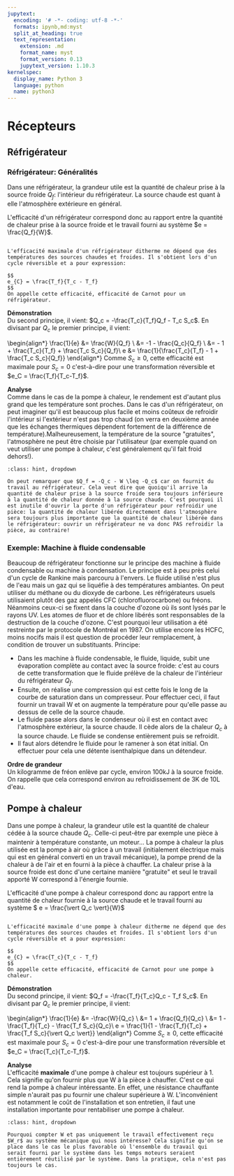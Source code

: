 ```yaml
---
jupytext:
  encoding: '# -*- coding: utf-8 -*-'
  formats: ipynb,md:myst
  split_at_heading: true
  text_representation:
    extension: .md
    format_name: myst
    format_version: 0.13
    jupytext_version: 1.10.3
kernelspec:
  display_name: Python 3
  language: python
  name: python3
---
```

# Récepteurs

## Réfrigérateur

### Réfrigérateur: Généralités


Dans une réfrigérateur, la grandeur utile est la quantité de chaleur prise à la source froide $Q_f$: l'intérieur du réfrigérateur. La source chaude est quant à elle l'atmosphère extérieure en général.

L'efficacité d'un réfrigérateur correspond donc au rapport entre la quantité de chaleur prise à la source froide et le travail fourni au système $e = \frac{Q_f}{W}$.


````{important} __Fondamental : Efficacité de Carnot__

L'efficacité maximale d'un réfrigérateur ditherme ne dépend que des températures des sources chaudes et froides. Il s'obtient lors d'un cycle réversible et a pour expression:

$$
e_{C} = \frac{T_f}{T_c - T_f}
$$
On appelle cette efficacité, efficacité de Carnot pour un réfrigérateur.
````


__Démonstration__  
Du second principe, il vient: $Q_c = -\frac{T_c}{T_f}Q_f - T_c S_c$. En divisant par $Q_c$ le premier principe, il vient:

\begin{align*}
\frac{1}{e} &= \frac{W}{Q_f} \\
&= -1 - \frac{Q_c}{Q_f} \\
&= - 1 + \frac{T_c}{T_f} + \frac{T_c S_c}{Q_f}\\
e &= \frac{1}{\frac{T_c}{T_f} - 1 + \frac{T_c S_c}{Q_f}}
\end{align*}
Comme $S_c \geq 0$, cette efficacité est maximale pour $S_c =0$ c'est-à-dire pour une transformation réversible et $e_C = \frac{T_f}{T_c-T_f}$.



__Analyse__  
Comme dans le cas de la pompe à chaleur, le rendement est d'autant plus grand que les température sont proches. Dans le cas d'un réfrigérateur, on peut imaginer qu'il est beaucoup plus facile et moins coûteux de refroidir l'intérieur si l'extérieur n'est pas trop chaud (on verra en deuxième année que les échanges thermiques dépendent fortement de la différence de température).Malheureusement, la température de la source "gratuites", l'atmosphère ne peut être choisie par l'utilisateur (par exemple quand on veut utiliser une pompe à chaleur, c'est généralement qu'il fait froid dehors!).


````{admonition} Compléments : 
:class: hint, dropdown

On peut remarquer que $Q_f = -Q_c - W \leq -Q_c$ car on fournit du travail au réfrigérateur. Cela veut dire que quoiqu'il arrive la quantité de chaleur prise à la source froide sera toujours inférieure à la quantité de chaleur donnée à la source chaude. C'est pourquoi il est inutile d'ouvrir la porte d'un réfrigérateur pour refroidir une pièce: la quantité de chaleur libérée directement dans l'atmosphère sera toujours plus importante que la quantité de chaleur libérée dans le réfrigérateur: ouvrir un réfrigérateur ne va donc PAS refroidir la pièce, au contraire!
````

### Exemple: Machine à fluide condensable


Beaucoup de réfrigérateur fonctionne sur le principe des machine à fluide condensable ou machine à condensation. Le principe est à peu près celui d'un cycle de Rankine mais parcouru à l'envers. Le fluide utilisé n'est plus de l'eau mais un gaz qui se liquéfie à des températures ambiantes. On peut utiliser du méthane ou du dioxyde de carbone. Les réfrigérateurs usuels utilisaient plutôt des gaz appelés CFC (chlorofluorocarbone) ou fréons. Néanmoins ceux-ci se fixent dans la couche d'ozone où ils sont lysés par le rayons UV. Les atomes de fluor et de chlore libérés sont responsables de la destruction de la couche d'ozone. C'est pourquoi leur utilisation a été restreinte par le protocole de Montréal en 1987. On utilise encore les HCFC, moins nocifs mais il est question de procéder leur remplacement, à condition de trouver un substituants. Principe:

* Dans les machine à fluide condensable, le fluide, liquide, subit une évaporation complète au contact avec la source froide: c'est au cours de cette transformation que le fluide prélève de la chaleur de l'intérieur du réfrigérateur $Q_f$.
* Ensuite, on réalise une compression qui est cette fois le long de la courbe de saturation dans un compresseur. Pour effectuer ceci, il faut fournir un travail W et on augmente la température pour qu'elle passe au dessus de celle de la source chaude.
* Le fluide passe alors dans le condenseur où il est en contact avec l'atmosphère extérieur, la source chaude. Il cède alors de la chaleur $Q_c$ à la source chaude. Le fluide se condense entièrement puis se refroidit.
* Il faut alors détendre le fluide pour le ramener à son état initial. On effectuer pour cela une détente isenthalpique dans un détendeur.




__Ordre de grandeur__  
Un kilogramme de fréon enlève par cycle, environ 100kJ à la source froide. On rappelle que cela correspond environ au refroidissement de 3K de 10L d'eau.


## Pompe à chaleur


Dans une pompe à chaleur, la grandeur utile est la quantité de chaleur cédée à la source chaude $Q_c$. Celle-ci peut-être par exemple une pièce à maintenir à température constante, un moteur...  La pompe à chaleur la plus utilisée est la pompe à air où grâce à un travail (initialement électrique mais qui est en général converti en un travail mécanique), la pompe prend de la chaleur à de l'air et en fourni à la pièce à chauffer. La chaleur prise à la source froide est donc d'une certaine manière "gratuite" et seul le travail apporté W correspond à l'énergie fournie.

L'efficacité d'une pompe à chaleur correspond donc au rapport entre la quantité de chaleur fournie à la source chaude et le travail fourni au système $ e = \frac{\vert Q_c \vert}{W}$


````{important} __Fondamental : Efficacité de Carnot__

L'efficacité maximale d'une pompe à chaleur ditherme ne dépend que des températures des sources chaudes et froides. Il s'obtient lors d'un cycle réversible et a pour expression:

$$
e_{C} = \frac{T_c}{T_c - T_f}
$$
On appelle cette efficacité, efficacité de Carnot pour une pompe à chaleur.
````


__Démonstration__  
Du second principe, il vient: $Q_f = -\frac{T_f}{T_c}Q_c - T_f S_c$. En divisant par $Q_c$ le premier principe, il vient:

\begin{align*}
\frac{1}{e} &= -\frac{W}{Q_c} \\
&= 1 + \frac{Q_f}{Q_c} \\
&= 1 - \frac{T_f}{T_c} - \frac{T_f S_c}{Q_c}\\
e = \frac{1}{1 - \frac{T_f}{T_c} + \frac{T_f S_c}{\vert Q_c \vert}}
\end{align*}
Comme $S_c \geq 0$, cette efficacité est maximale pour $S_c =0$ c'est-à-dire pour une transformation réversible et $e_C = \frac{T_c}{T_c-T_f}$.



__Analyse__  
L'efficacité __maximale__ d'une pompe à chaleur est toujours supérieur à 1. Cela signifie qu'on fournir plus que W à la pièce à chauffer. C'est ce qui rend la pompe à chaleur intéressante. En effet, une résistance chauffante simple n'aurait pas pu fournir une chaleur supérieure à W. L'inconvénient est notamment le coût de l'installation et son entretien, il faut une installation importante pour rentabiliser une pompe à chaleur.


````{admonition} Compléments : Travail
:class: hint, dropdown

Pourquoi compter W et pas uniquement le travail effectivement reçu $W_r$ au système mécanique qui nous intéresse? Cela signifie qu'on se place dans le cas le plus favorable où l'ensemble du travail qui serait fourni par le système dans les temps moteurs seraient entièrement réutilisé par le système. Dans la pratique, cela n'est pas toujours le cas.
````

